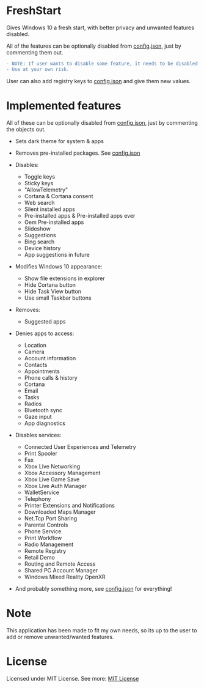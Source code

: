 # FreshStart
Gives Windows 10 a fresh start, with better privacy and unwanted features disabled.

All of the features can be optionally disabled from [config.json](https://github.com/JokkeeZ/FreshStart/blob/main/FreshStart/config.json), just by commenting them out.

```diff
- NOTE: If user wants to disable some feature, it needs to be disabled before running the application!
- Use at your own risk.
```

User can also add registry keys to [config.json](https://github.com/JokkeeZ/FreshStart/blob/main/FreshStart/config.json#L69) and give them new values.

# Implemented features
All of these can be optionally disabled from [config.json](https://github.com/JokkeeZ/FreshStart/blob/main/FreshStart/config.json), just by commenting the objects out.

- Sets dark theme for system & apps
- Removes pre-installed packages. See [config.json](https://github.com/JokkeeZ/FreshStart/blob/main/FreshStart/config.json#L23)
  
- Disables:
  - Toggle keys
  - Sticky keys
  - "AllowTelemetry"
  - Cortana & Cortana consent
  - Web search
  - Silent installed apps
  - Pre-installed apps & Pre-installed apps ever
  - Oem Pre-installed apps
  - Slideshow
  - Suggestions
  - Bing search
  - Device history
  - App suggestions in future

- Modifies Windows 10 appearance:
  - Show file extensions in explorer
  - Hide Cortana button
  - Hide Task View button
  - Use small Taskbar buttons 

- Removes:
  - Suggested apps

- Denies apps to access:
  - Location
  - Camera
  - Account information
  - Contacts
  - Appointments
  - Phone calls & history
  - Cortana
  - Email
  - Tasks
  - Radios
  - Bluetooth sync
  - Gaze input
  - App diagnostics

- Disables services:
  - Connected User Experiences and Telemetry
  - Print Spooler
  - Fax
  - Xbox Live Networking
  - Xbox Accessory Management
  - Xbox Live Game Save
  - Xbox Live Auth Manager
  - WalletService
  - Telephony
  - Printer Extensions and Notifications
  - Downloaded Maps Manager
  - Net.Tcp Port Sharing
  - Parental Controls
  - Phone Service
  - Print Workflow
  - Radio Management
  - Remote Registry
  - Retail Demo
  - Routing and Remote Access
  - Shared PC Account Manager
  - Windows Mixed Reality OpenXR

- And probably something more, see [config.json](https://github.com/JokkeeZ/FreshStart/blob/main/FreshStart/config.json) for everything!

# Note
This application has been made to fit my own needs, so its up to the user to add or remove unwanted/wanted features.

# License
Licensed under MIT License. See more: [MIT License](https://github.com/JokkeeZ/FreshStart/blob/main/LICENSE)
